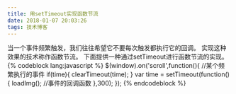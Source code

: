 ```yaml
---
title: 用setTimeout实现函数节流
date: 2018-01-07 20:03:26
tags: 技术博客
---
```

当一个事件频繁触发，我们往往希望它不要每次触发都执行它的回调。
实现这种效果的技术称作函数节流。
下面提供一种通过setTimeout进行函数节流的实现。
{% codeblock lang:javascript %}
$(window).on('scroll',function(){ //某个频繁执行的事件
  if(time){
    clearTimeout(time);
  }
  var time = setTimeout(function(){
    loadImg(); //事件的回调函数
  },300);
});
{% endcodeblock %}
